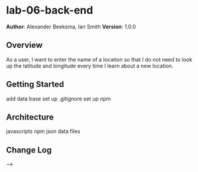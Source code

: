 # lab-06-back-end

**Author**: Alexander Beeksma, Ian Smith
**Version**: 1.0.0

## Overview
As a user, I want to enter the name of a location so that I do not need to look up the latitude and longitude every time I learn about a new location.

## Getting Started
<!-- What are the steps that a user must take in order to build this app on their own machine and get it running? -->
add data base
set up .gitignore
set up npm


## Architecture
<!-- Provide a detailed description of the application design. What technologies (languages, libraries, etc) you're using, and any other relevant design information. -->
javascripts
npm
json data files

## Change Log
<!-- Use this area to document the iterative changes made to your application as each feature is successfully implemented. Use time stamps. Here's an examples:

Number and name of feature: #1 Server up for locations

Estimate of time needed to complete: 4hrs

Start time: 9:30

Finish time: 11:30

Actual time needed to complete: 2 hrs

Number and name of feature: #2 current weather info

Estimate of time needed to complete: 2hrs

Start time: 11:30

Finish time: 1:00

Actual time needed to complete: 1.5hrs

Number and name of feature: #3 error responses

Estimate of time needed to complete: 45min

Start time: 1:00

Finish time: ---

Actual time needed to complete: ----

01-01-2001 4:59pm - Application now has a fully-functional express server, with a GET route for the location resource.

## Credits and Collaborations
<!-- Give credit (and a link) to other people or resources that helped you build this application. -->
-->